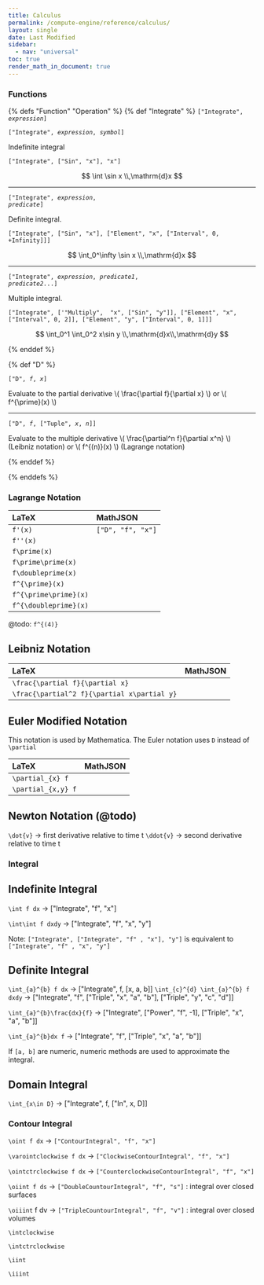 ```yaml
---
title: Calculus
permalink: /compute-engine/reference/calculus/
layout: single
date: Last Modified
sidebar:
  - nav: "universal"
toc: true
render_math_in_document: true
---
```


### Functions

{% defs "Function" "Operation" %}
{% def "Integrate" %}
<code>["Integrate", _expression_]</code>

<code>["Integrate", _expression_, _symbol_]</code>

  Indefinite integral

  ```["Integrate", ["Sin", "x"], "x"]```

  $$ \int \sin x \\,\mathrm{d}x $$

  
----

<code>["Integrate", _expression_, _predicate_]</code>

  Definite integral.

  ```["Integrate", ["Sin", "x"], ["Element", "x", ["Interval", 0, +Infinity]]]```

  $$ \int_0^\infty \sin x \\,\mathrm{d}x $$

----

<code>["Integrate", _expression_, _predicate1_, _predicate2_...]</code>

  Multiple integral.

  ```["Integrate", ['"Multiply",  "x", ["Sin", "y"]], ["Element", "x", ["Interval", 0, 2]], ["Element", "y", ["Interval", 0, 1]]]```

  $$ \int_0^1 \int_0^2 x\sin y \\,\mathrm{d}x\\,\mathrm{d}y $$


{% enddef %}

{% def "D" %}

<code>["D", _f_, _x_]</code>

Evaluate to the partial derivative \\( \frac{\partial f}{\partial x} \\) or \\( f^{\prime}(x) \\)

----

<code>["D", _f_, ["Tuple", _x_, _n_]]</code>

Evaluate to the multiple derivative \\( \frac{\partial^n f}{\partial x^n} \\) (Leibniz notation) or \\( f^{(n)}(x) \\) (Lagrange notation)


{% enddef %}

{% enddefs %}

### Lagrange Notation

| LaTeX                 | MathJSON           |
| :-------------------- | :----------------- |
| `f'(x)`               | `["D", "f", "x"]` |
| `f''(x)`              |                    |
| `f\prime(x)`          |                    |
| `f\prime\prime(x)`    |                    |
| `f\doubleprime(x)`    |                    |
| `f^{\prime}(x)`       |                    |
| `f^{\prime\prime}(x)` |                    |
| `f^{\doubleprime}(x)` |                    |

@todo: `f^{(4)}`

## Leibniz Notation

| LaTeX                                       | MathJSON |
| :------------------------------------------ | :------- |
| `\frac{\partial f}{\partial x}`             |          |
| `\frac{\partial^2 f}{\partial x\partial y}` |

## Euler Modified Notation

This notation is used by Mathematica. The Euler notation uses `D` instead of
`\partial`

| LaTeX              | MathJSON |
| :----------------- | :------- |
| `\partial_{x} f`   |          |
| `\partial_{x,y} f` |          |

## Newton Notation (@todo)

`\dot{v}` -> first derivative relative to time t `\ddot{v}` -> second derivative
relative to time t

### Integral

## Indefinite Integral

`\int f dx` -> ["Integrate", "f", "x"] 

`\int\int f dxdy` -> ["Integrate", "f", "x", "y"]

Note: `["Integrate", ["Integrate", "f" , "x"], "y"]` is equivalent to
`["Integrate", "f" , "x", "y"]`

## Definite Integral

`\int_{a}^{b} f dx` -> ["Integrate", f, [x, a, b]]
`\int_{c}^{d} \int_{a}^{b} f dxdy` -> ["Integrate", "f", ["Triple", "x", "a", "b"], ["Triple", "y", "c", "d"]]

`\int_{a}^{b}\frac{dx}{f}` -> ["Integrate", ["Power", "f", -1], ["Triple", "x", "a", "b"]]

`\int_{a}^{b}dx f` -> ["Integrate", "f", ["Triple", "x", "a", "b"]]

If `[a, b]` are numeric, numeric methods are used to approximate the integral.

## Domain Integral

`\int_{x\in D}` -> ["Integrate", f, ["In", x, D]]

### Contour Integral

`\oint f dx` -> `["ContourIntegral", "f", "x"]`

`\varointclockwise f dx` -> `["ClockwiseContourIntegral", "f", "x"]`

`\ointctrclockwise f dx` -> `["CounterclockwiseContourIntegral", "f", "x"]`

`\oiint f ds` -> `["DoubleCountourIntegral", "f", "s"]` : integral over closed
surfaces

`\oiiint` f dv -> `["TripleCountourIntegral", "f", "v"]` : integral over closed
volumes

`\intclockwise`

`\intctrclockwise`

`\iint`

`\iiint`
